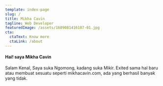 ```yaml
---
template: index-page
slug: /
title: Mikha Cavin
tagline: Web Developer
featuredImage: /assets/1609081416107-01.jpg
cta:
  ctaText: Know more
  ctaLink: /about
---
```

#### Hai! saya Mikha Cavin

Salam Kenal, Saya suka Ngomong, kadang suka Mikir. Exited sama hal baru atau membuat sesuatu seperti mikhacavin.com, ada yang berhasil banyak yang tidak.
